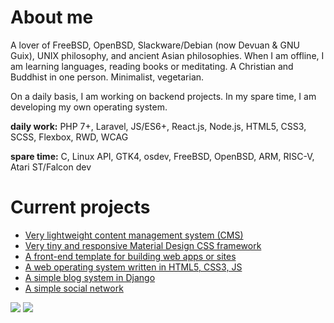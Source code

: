 # About me

A lover of FreeBSD, OpenBSD, Slackware/Debian (now Devuan & GNU Guix), UNIX philosophy, and ancient Asian philosophies. When I am offline, I am learning languages, reading books or meditating. A Christian and Buddhist in one person. Minimalist, vegetarian.

On a daily basis, I am working on backend projects. In my spare time, I am developing my own operating system.

__daily work:__ PHP 7+, Laravel, JS/ES6+, React.js, Node.js, HTML5, CSS3, SCSS, Flexbox, RWD, WCAG

__spare time:__ C, Linux API, GTK4, osdev, FreeBSD, OpenBSD, ARM, RISC-V, Atari ST/Falcon dev

# Current projects

- [Very lightweight content management system (CMS)](https://github.com/jpacanowski/MicroCMS)
- [Very tiny and responsive Material Design CSS framework](https://github.com/jpacanowski/CSSFramework)
- [A front-end template for building web apps or sites](https://github.com/jpacanowski/HTML5-template)
- [A web operating system written in HTML5, CSS3, JS](https://github.com/jpacanowski/web-os)
- [A simple blog system in Django](https://github.com/jpacanowski/django-blog)
- [A simple social network](https://github.com/jpacanowski/konekti)

![](https://github-readme-stats.vercel.app/api/top-langs/?username=jpacanowski)  ![](https://github-readme-stats.vercel.app/api/?username=jpacanowski&custom_title=My%20GitHub%20stats)
